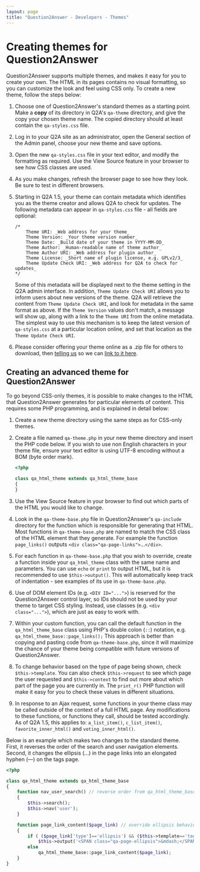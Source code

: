 ```yaml
---
layout: page
title: "Question2Answer - Developers - Themes"
---
```


# Creating themes for Question2Answer

Question2Answer supports multiple themes, and makes it easy for you to create your own. The HTML in its pages contains no visual formatting, so you can customize the look and feel using CSS only. To create a new theme, follow the steps below:

1.  Choose one of Question2Answer's standard themes as a starting point. Make a **copy** of its directory in Q2A's `qa-theme` directory, and give the copy your chosen theme name. The copied directory should at least contain the `qa-styles.css` file.
2.  Log in to your Q2A site as an administrator, open the General section of the Admin panel, choose your new theme and save options.
3.  Open the new `qa-styles.css` file in your text editor, and modify the formatting as required. Use the View Source feature in your browser to see how CSS classes are used.
4.  As you make changes, refresh the browser page to see how they look. Be sure to test in different browsers.
5.  Starting in Q2A 1.5, your theme can contain metadata which identifies you as the theme creator and allows Q2A to check for updates. The following metadata can appear in `qa-styles.css` file - all fields are optional:

	~~~php?start_inline=1
	/*
		Theme URI: _Web address for your theme_
		Theme Version: _Your theme version number_
		Theme Date: _Build date of your theme in YYYY-MM-DD_
		Theme Author: _Human-readable name of theme author_
		Theme Author URI: _Web address for plugin author_
		Theme License: _Short name of plugin license, e.g. GPLv2/3_
		Theme Update Check URI: _Web address for Q2A to check for updates_
	*/
	~~~

	Some of this metadata will be displayed next to the theme setting in the Q2A admin interface. In addition, `Theme Update Check URI` allows you to inform users about new versions of the theme. Q2A will retrieve the content from `Theme Update Check URI`, and look for metadata in the same format as above. If the `Theme Version` values don't match, a message will show up, along with a link to the `Theme URI` from the online metadata. The simplest way to use this mechanism is to keep the latest version of `qa-styles.css` at a particular location online, and set that location as the `Theme Update Check URI`.

6.  Please consider offering your theme online as a .zip file for others to download, then [telling us](http://www.question2answer.org/feedback.php) so we can [link to it here](/addons/).


## <a id="advanced"></a> Creating an advanced theme for Question2Answer

To go beyond CSS-only themes, it is possible to make changes to the HTML that Question2Answer generates for particular elements of content. This requires some PHP programming, and is explained in detail below:

1.  Create a new theme directory using the same steps as for CSS-only themes.
2.  Create a file named `qa-theme.php` in your new theme directory and insert the PHP code below. If you wish to use non English characters in your theme file, ensure your text editor is using UTF-8 encoding without a BOM (byte order mark).

	~~~php
	<?php

	class qa_html_theme extends qa_html_theme_base
	{
	}
	~~~

3.  Use the View Source feature in your browser to find out which parts of the HTML you would like to change.
4.  Look in the `qa-theme-base.php` file in Question2Answer's `qa-include` directory for the function which is responsible for generating that HTML. Most functions in `qa-theme-base.php` are named to match the CSS class of the HTML element that they generate. For example the function `page_links()` outputs `<div class="qa-page-links">`...`</div>`.
5.  For each function in `qa-theme-base.php` that you wish to override, create a function inside your `qa_html_theme` class with the same name and parameters. You can use `echo` or `print` to output HTML, but it is recommended to use `$this->output()`. This will automatically keep track of indentation - see examples of its use in `qa-theme-base.php`.
6.  Use of DOM element IDs (e.g. `<DIV ID="...">`) is reserved for the Question2Answer control layer, so IDs should not be used by your theme to target CSS styling. Instead, use classes (e.g. `<div class="...">`), which are just as easy to work with.
7.  Within your custom function, you can call the default function in the `qa_html_theme_base` class using PHP's double colon (`::`) notation, e.g. `qa_html_theme_base::page_links();` This approach is better than copying and pasting code from `qa-theme-base.php`, since it will maximize the chance of your theme being compatible with future versions of Question2Answer.
8.  To change behavior based on the type of page being shown, check `$this->template`. You can also check `$this->request` to see which page the user requested and `$this->context` to find out more about which part of the page you are currently in. The `print_r()` PHP function will make it easy for you to check these values in different situations.
9.  In response to an Ajax request, some functions in your theme class may be called outside of the context of a full HTML page. Any modifications to these functions, or functions they call, should be tested accordingly. As of Q2A 1.5, this applies to: `a_list_item()`, `c_list_item()`, `favorite_inner_html()` and `voting_inner_html()`.

Below is an example which makes two changes to the standard theme. First, it reverses the order of the search and user navigation elements. Second, it changes the ellipsis (...) in the page links into an elongated hyphen (—) on the tags page.

~~~php
<?php

class qa_html_theme extends qa_html_theme_base
{
	function nav_user_search() // reverse order from qa_html_theme_base
	{
		$this->search();
		$this->nav('user');
	}

	function page_link_content($page_link) // override ellipsis behavior on tags page only
	{
		if ( ($page_link['type']=='ellipsis') && ($this->template=='tags') )
			$this->output('<SPAN class="qa-page-ellipsis">&mdash;</SPAN>');
		else
			qa_html_theme_base::page_link_content($page_link);
	}
}
~~~
